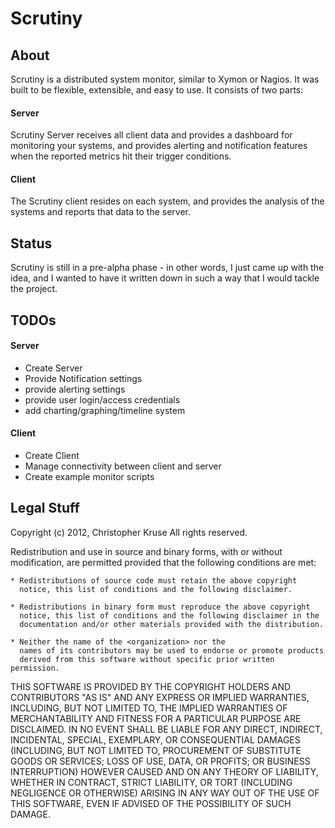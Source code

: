 Scrutiny
========

About
-----

Scrutiny is a distributed system monitor, similar to Xymon or Nagios. It was built to be flexible,
extensible, and easy to use. It consists of two parts:

#### Server ####
Scrutiny Server receives all client data and provides a dashboard for monitoring your systems, 
and provides alerting and notification features when the reported metrics hit their trigger conditions.

#### Client ####
The Scrutiny client resides on each system, and provides the analysis of the systems and reports that
data to the server.

Status
------

Scrutiny is still in a pre-alpha phase - in other words, I just came up with the idea, and I wanted 
to have it written down in such a way that I would tackle the project.

TODOs
-----

#### Server ####
* Create Server
* Provide Notification settings
* provide alerting settings
* provide user login/access credentials
* add charting/graphing/timeline system

#### Client ####
* Create Client
* Manage connectivity between client and server
* Create example monitor scripts

Legal Stuff
-----------

Copyright (c) 2012, Christopher Kruse
All rights reserved.

Redistribution and use in source and binary forms, with or without
modification, are permitted provided that the following conditions are met:

    * Redistributions of source code must retain the above copyright
      notice, this list of conditions and the following disclaimer.

    * Redistributions in binary form must reproduce the above copyright
      notice, this list of conditions and the following disclaimer in the
      documentation and/or other materials provided with the distribution.

    * Neither the name of the <organization> nor the
      names of its contributors may be used to endorse or promote products
      derived from this software without specific prior written permission.

THIS SOFTWARE IS PROVIDED BY THE COPYRIGHT HOLDERS AND CONTRIBUTORS "AS IS" AND
ANY EXPRESS OR IMPLIED WARRANTIES, INCLUDING, BUT NOT LIMITED TO, THE IMPLIED
WARRANTIES OF MERCHANTABILITY AND FITNESS FOR A PARTICULAR PURPOSE ARE
DISCLAIMED. IN NO EVENT SHALL <COPYRIGHT HOLDER> BE LIABLE FOR ANY
DIRECT, INDIRECT, INCIDENTAL, SPECIAL, EXEMPLARY, OR CONSEQUENTIAL DAMAGES
(INCLUDING, BUT NOT LIMITED TO, PROCUREMENT OF SUBSTITUTE GOODS OR SERVICES;
LOSS OF USE, DATA, OR PROFITS; OR BUSINESS INTERRUPTION) HOWEVER CAUSED AND
ON ANY THEORY OF LIABILITY, WHETHER IN CONTRACT, STRICT LIABILITY, OR TORT
(INCLUDING NEGLIGENCE OR OTHERWISE) ARISING IN ANY WAY OUT OF THE USE OF THIS
SOFTWARE, EVEN IF ADVISED OF THE POSSIBILITY OF SUCH DAMAGE.
